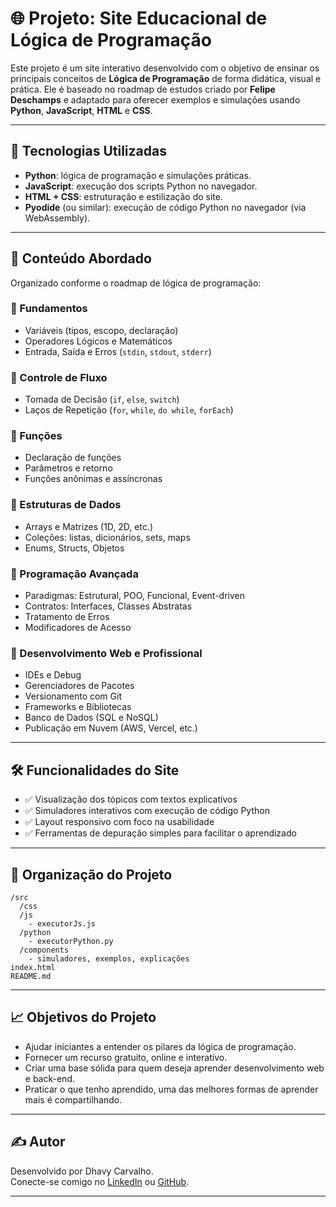 
# 🌐 Projeto: Site Educacional de Lógica de Programação

Este projeto é um site interativo desenvolvido com o objetivo de ensinar os principais conceitos de **Lógica de Programação** de forma didática, visual e prática. Ele é baseado no roadmap de estudos criado por **Felipe Deschamps** e adaptado para oferecer exemplos e simulações usando **Python**, **JavaScript**, **HTML** e **CSS**.

---

## 🚀 Tecnologias Utilizadas

- **Python**: lógica de programação e simulações práticas.
- **JavaScript**: execução dos scripts Python no navegador.
- **HTML + CSS**: estruturação e estilização do site.
- **Pyodide** (ou similar): execução de código Python no navegador (via WebAssembly).

---

## 🧠 Conteúdo Abordado

Organizado conforme o roadmap de lógica de programação:

### 🔹 Fundamentos
- Variáveis (tipos, escopo, declaração)
- Operadores Lógicos e Matemáticos
- Entrada, Saída e Erros (`stdin`, `stdout`, `stderr`)

### 🔹 Controle de Fluxo
- Tomada de Decisão (`if`, `else`, `switch`)
- Laços de Repetição (`for`, `while`, `do while`, `forEach`)

### 🔹 Funções
- Declaração de funções
- Parâmetros e retorno
- Funções anônimas e assíncronas

### 🔹 Estruturas de Dados
- Arrays e Matrizes (1D, 2D, etc.)
- Coleções: listas, dicionários, sets, maps
- Enums, Structs, Objetos

### 🔹 Programação Avançada
- Paradigmas: Estrutural, POO, Funcional, Event-driven
- Contratos: Interfaces, Classes Abstratas
- Tratamento de Erros
- Modificadores de Acesso

### 🔹 Desenvolvimento Web e Profissional
- IDEs e Debug
- Gerenciadores de Pacotes
- Versionamento com Git
- Frameworks e Bibliotecas
- Banco de Dados (SQL e NoSQL)
- Publicação em Nuvem (AWS, Vercel, etc.)

---

## 🛠️ Funcionalidades do Site

- ✅ Visualização dos tópicos com textos explicativos
- ✅ Simuladores interativos com execução de código Python
- ✅ Layout responsivo com foco na usabilidade
- ✅ Ferramentas de depuração simples para facilitar o aprendizado

---

## 📂 Organização do Projeto

```
/src
  /css
  /js
    - executorJs.js
  /python
    - executorPython.py
  /components
    - simuladores, exemplos, explicações
index.html
README.md
```

---

## 📈 Objetivos do Projeto

- Ajudar iniciantes a entender os pilares da lógica de programação.
- Fornecer um recurso gratuito, online e interativo.
- Criar uma base sólida para quem deseja aprender desenvolvimento web e back-end.
- Praticar o que tenho aprendido, uma das melhores formas de aprender mais é compartilhando.

---

## ✍️ Autor

Desenvolvido por Dhavy Carvalho.  
Conecte-se comigo no [LinkedIn](https://www.linkedin.com/in/dhavy-carvalho-368566187/) ou [GitHub](https://github.com/NeonOaks).

---
